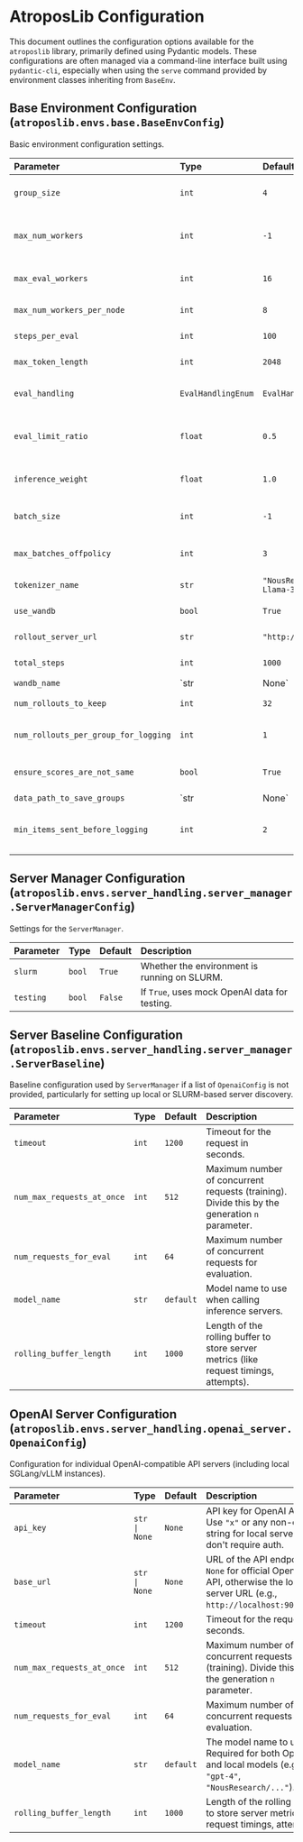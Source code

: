 # AtroposLib Configuration

This document outlines the configuration options available for the `atroposlib` library, primarily defined using Pydantic models.
These configurations are often managed via a command-line interface built using `pydantic-cli`, especially when using the `serve` command provided by environment classes inheriting from `BaseEnv`.

## Base Environment Configuration (`atroposlib.envs.base.BaseEnvConfig`)

Basic environment configuration settings.

| Parameter                        | Type                     | Default                                         | Description                                                                                                |
| :------------------------------- | :----------------------- | :---------------------------------------------- | :--------------------------------------------------------------------------------------------------------- |
| `group_size`                     | `int`                    | `4`                                             | How many responses are grouped together for scoring.                                                       |
| `max_num_workers`                | `int`                    | `-1`                                            | Maximum number of workers to use. `-1` calculates from `max_num_workers_per_node`.                       |
| `max_eval_workers`               | `int`                    | `16`                                            | Maximum number of workers to use for evaluation.                                                           |
| `max_num_workers_per_node`       | `int`                    | `8`                                             | Maximum number of workers to use per node.                                                                 |
| `steps_per_eval`                 | `int`                    | `100`                                           | Number of steps to take before evaluating.                                                                 |
| `max_token_length`               | `int`                    | `2048`                                          | Maximum token length used in generations.                                                                  |
| `eval_handling`                  | `EvalHandlingEnum`       | `EvalHandlingEnum.STOP_TRAIN`                   | How to handle evaluations (`STOP_TRAIN`, `LIMIT_TRAIN`, `NONE`).                                             |
| `eval_limit_ratio`               | `float`                  | `0.5`                                           | Ratio of training workers to limit during evals (used if `eval_handling` is `LIMIT_TRAIN`).                |
| `inference_weight`               | `float`                  | `1.0`                                           | Inference weight. Set to `-1` to ignore if doing something special.                                        |
| `batch_size`                     | `int`                    | `-1`                                            | Batch size for training. Usually set by the trainer via the API.                                           |
| `max_batches_offpolicy`          | `int`                    | `3`                                             | Maximum number of off-policy batches to have in the queue.                                                 |
| `tokenizer_name`                 | `str`                    | `"NousResearch/DeepHermes-3-Llama-3-8B-Preview"` | Hugging Face tokenizer to use.                                                                             |
| `use_wandb`                      | `bool`                   | `True`                                          | Whether to use Weights & Biases for logging.                                                               |
| `rollout_server_url`             | `str`                    | `"http://localhost:8000"`                       | URL of the rollout server (FastAPI interface).                                                             |
| `total_steps`                    | `int`                    | `1000`                                          | Total number of steps to run.                                                                              |
| `wandb_name`                     | `str | None`             | `None`                                          | Name to be grouped by in WandB.                                                                            |
| `num_rollouts_to_keep`           | `int`                    | `32`                                            | Number of rollouts to display on WandB.                                                                    |
| `num_rollouts_per_group_for_logging` | `int`                | `1`                                             | Number of rollouts per group to keep for logging. `-1` keeps all.                                          |
| `ensure_scores_are_not_same`     | `bool`                   | `True`                                          | Ensure that scores within a group are not identical (usually `True`).                                      |
| `data_path_to_save_groups`       | `str | None`             | `None`                                          | Path to save generated groups as a JSONL file. If set, groups will be written here.                         |
| `min_items_sent_before_logging`  | `int`                    | `2`                                             | Minimum number of items sent to the API before logging metrics. `0` or less logs every time.             |

## Server Manager Configuration (`atroposlib.envs.server_handling.server_manager.ServerManagerConfig`)

Settings for the `ServerManager`.

| Parameter | Type    | Default | Description                                       |
| :-------- | :------ | :------ | :------------------------------------------------ |
| `slurm`   | `bool`  | `True`  | Whether the environment is running on SLURM.      |
| `testing` | `bool`  | `False` | If `True`, uses mock OpenAI data for testing. |

## Server Baseline Configuration (`atroposlib.envs.server_handling.server_manager.ServerBaseline`)

Baseline configuration used by `ServerManager` if a list of `OpenaiConfig` is not provided, particularly for setting up local or SLURM-based server discovery.

| Parameter                  | Type    | Default   | Description                                                                                             |
| :------------------------- | :------ | :-------- | :------------------------------------------------------------------------------------------------------ |
| `timeout`                  | `int`   | `1200`    | Timeout for the request in seconds.                                                                     |
| `num_max_requests_at_once` | `int`   | `512`     | Maximum number of concurrent requests (training). Divide this by the generation `n` parameter.          |
| `num_requests_for_eval`    | `int`   | `64`      | Maximum number of concurrent requests for evaluation.                                                   |
| `model_name`               | `str`   | `default` | Model name to use when calling inference servers.                                                     |
| `rolling_buffer_length`    | `int`   | `1000`    | Length of the rolling buffer to store server metrics (like request timings, attempts).                   |

## OpenAI Server Configuration (`atroposlib.envs.server_handling.openai_server.OpenaiConfig`)

Configuration for individual OpenAI-compatible API servers (including local SGLang/vLLM instances).

| Parameter                  | Type         | Default   | Description                                                                                             |
| :------------------------- | :----------- | :-------- | :------------------------------------------------------------------------------------------------------ |
| `api_key`                  | `str \| None` | `None`    | API key for OpenAI API. Use `"x"` or any non-empty string for local servers that don't require auth.    |
| `base_url`                 | `str \| None` | `None`    | URL of the API endpoint. `None` for official OpenAI API, otherwise the local server URL (e.g., `http://localhost:9004/v1`). |
| `timeout`                  | `int`        | `1200`    | Timeout for the request in seconds.                                                                     |
| `num_max_requests_at_once` | `int`        | `512`     | Maximum number of concurrent requests (training). Divide this by the generation `n` parameter.          |
| `num_requests_for_eval`    | `int`        | `64`      | Maximum number of concurrent requests for evaluation.                                                   |
| `model_name`               | `str`        | `default` | The model name to use. Required for both OpenAI and local models (e.g., `"gpt-4"`, `"NousResearch/..."`). |
| `rolling_buffer_length`    | `int`        | `1000`    | Length of the rolling buffer to store server metrics (like request timings, attempts).                   |
